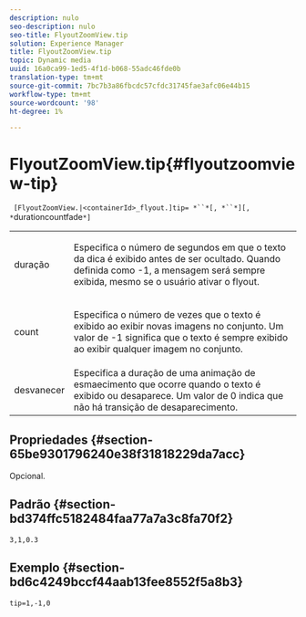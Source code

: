 ```yaml
---
description: nulo
seo-description: nulo
seo-title: FlyoutZoomView.tip
solution: Experience Manager
title: FlyoutZoomView.tip
topic: Dynamic media
uuid: 16a0ca99-1ed5-4f1d-b068-55adc46fde0b
translation-type: tm+mt
source-git-commit: 7bc7b3a86fbcdc57cfdc31745fae3afc06e44b15
workflow-type: tm+mt
source-wordcount: '98'
ht-degree: 1%

---
```



# FlyoutZoomView.tip{#flyoutzoomview-tip}

` [FlyoutZoomView.|<containerId>_flyout.]tip= *``*[, *``*][, *`durationcountfade`*]`

<table id="table_E314540D347D47699C04EB80D20C0721"> 
 <tbody> 
  <tr> 
   <td colname="col1"> <p> <span class="codeph"><span class="varname"> duração</span></span> </p> </td> 
   <td colname="col2"> <p> Especifica o número de segundos em que o texto da dica é exibido antes de ser ocultado. Quando definida como <span class="codeph"> -1</span>, a mensagem será sempre exibida, mesmo se o usuário ativar o flyout. </p> </td> 
  </tr> 
  <tr> 
   <td colname="col1"> <p> <span class="codeph"><span class="varname"> count</span></span> </p> </td> 
   <td colname="col2"> <p> Especifica o número de vezes que o texto é exibido ao exibir novas imagens no conjunto. Um valor de <span class="codeph"> -1</span> significa que o texto é sempre exibido ao exibir qualquer imagem no conjunto. </p> </td> 
  </tr> 
  <tr> 
   <td colname="col1"> <p> <span class="codeph"><span class="varname"> desvanecer</span></span> </p> </td> 
   <td colname="col2"> Especifica a duração de uma animação de esmaecimento que ocorre quando o texto é exibido ou desaparece. Um valor de <span class="codeph"> 0</span> indica que não há transição de desaparecimento. </td> 
  </tr> 
 </tbody> 
</table>

## Propriedades {#section-65be9301796240e38f31818229da7acc}

Opcional.

## Padrão {#section-bd374ffc5182484faa77a7a3c8fa70f2}

`3,1,0.3`

## Exemplo {#section-bd6c4249bccf44aab13fee8552f5a8b3}

`tip=1,-1,0`
